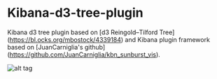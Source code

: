 # Kibana-d3-tree-plugin

Kibana d3 tree plugin based on [d3 Reingold–Tilford Tree] (https://bl.ocks.org/mbostock/4339184) and Kibana plugin framework based on [JuanCarniglia's github] (https://github.com/JuanCarniglia/kbn_sunburst_vis).

![alt tag](https://github.com/jasminehung/Kibana-d3-tree-plugin/blob/master/tree1.PNG)
